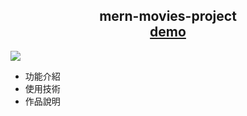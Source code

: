 <h2 align="center">
  mern-movies-project<br/>
  <a href="https://lightzaytt.github.io/mern-movies-project/" target="_blank">demo</a>
</h2>

![](https://i.imgur.com/KdHyP9U.jpg)

- 功能介紹
- 使用技術
- 作品說明

